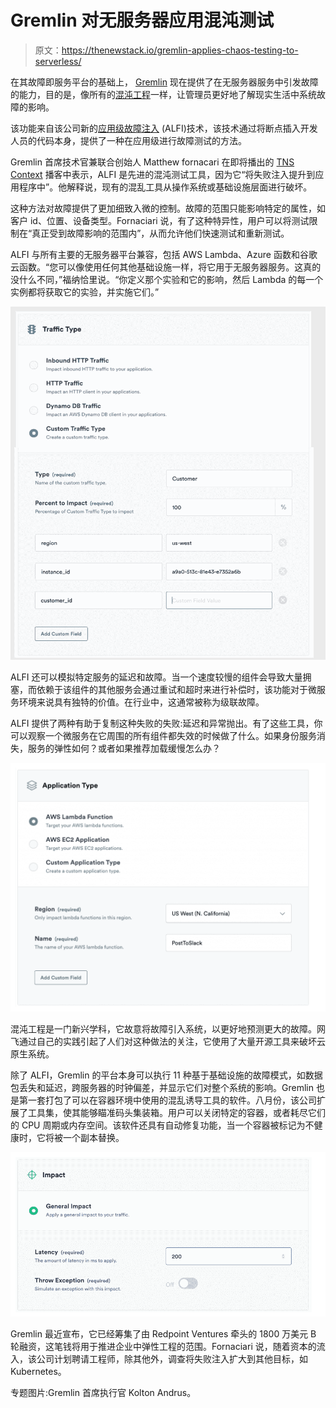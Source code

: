 # Gremlin 对无服务器应用混沌测试

> 原文：<https://thenewstack.io/gremlin-applies-chaos-testing-to-serverless/>

在其故障即服务平台的基础上， [Gremlin](https://www.gremlin.com/) 现在提供了在无服务器服务中引发故障的能力，目的是，像所有的[混沌工程](https://thenewstack.io/netflix-linkedin-and-gremlin-engineers-talk-chaos-engineering/)一样，让管理员更好地了解现实生活中系统故障的影响。

该功能来自该公司新的[应用级故障注入](https://www.gremlin.com/the-next-step-application-level-fault-injection/) (ALFI)技术，该技术通过将断点插入开发人员的代码本身，提供了一种在应用级进行故障测试的方法。

Gremlin 首席技术官兼联合创始人 Matthew fornacari 在即将播出的 [TNS Context](https://thenewstack.io/podcasts/context) 播客中表示，ALFI 是先进的混沌测试工具，因为它“将失败注入提升到应用程序中”。他解释说，现有的混乱工具从操作系统或基础设施层面进行破坏。

这种方法对故障提供了更加细致入微的控制。故障的范围只能影响特定的属性，如客户 id、位置、设备类型。Fornaciari 说，有了这种特异性，用户可以将测试限制在“真正受到故障影响的范围内”，从而允许他们快速测试和重新测试。

ALFI 与所有主要的无服务器平台兼容，包括 AWS Lambda、Azure 函数和谷歌云函数。“您可以像使用任何其他基础设施一样，将它用于无服务器服务。这真的没什么不同，”福纳恰里说。“你定义那个实验和它的影响，然后 Lambda 的每一个实例都将获取它的实验，并实施它们。”

[![](img/12c0dead14b967209c746341d32bfcd7.png)](https://www.gremlin.com/the-next-step-application-level-fault-injection/)

ALFI 还可以模拟特定服务的延迟和故障。当一个速度较慢的组件会导致大量拥塞，而依赖于该组件的其他服务会通过重试和超时来进行补偿时，该功能对于微服务环境来说具有独特的价值。在行业中，这通常被称为级联故障。

ALFI 提供了两种有助于复制这种失败的失败:延迟和异常抛出。有了这些工具，你可以观察一个微服务在它周围的所有组件都失效的时候做了什么。如果身份服务消失，服务的弹性如何？或者如果推荐加载缓慢怎么办？

[![](img/8de140dfb7306ea0de9ca6939715a44e.png)](https://www.gremlin.com/the-next-step-application-level-fault-injection/)

混沌工程是一门新兴学科，它故意将故障引入系统，以更好地预测更大的故障。网飞通过自己的实践引起了人们对这种做法的关注，它使用了大量开源工具来破坏云原生系统。

除了 ALFI，Gremlin 的平台本身可以执行 11 种基于基础设施的故障模式，如数据包丢失和延迟，跨服务器的时钟偏差，并显示它们对整个系统的影响。Gremlin 也是第一套打包了可以在容器环境中使用的混乱诱导工具的软件。八月份，该公司扩展了工具集，使其能够瞄准码头集装箱。用户可以关闭特定的容器，或者耗尽它们的 CPU 周期或内存空间。该软件还具有自动修复功能，当一个容器被标记为不健康时，它将被一个副本替换。

[![](img/1945efd20d7408c0fae66fdbfcc8a8a1.png)](https://www.gremlin.com/the-next-step-application-level-fault-injection/)

Gremlin 最近宣布，它已经筹集了由 Redpoint Ventures 牵头的 1800 万美元 B 轮融资，这笔钱将用于推进企业中弹性工程的范围。Fornaciari 说，随着资本的流入，该公司计划聘请工程师，除其他外，调查将失败注入扩大到其他目标，如 Kubernetes。

专题图片:Gremlin 首席执行官 Kolton Andrus。

<svg xmlns:xlink="http://www.w3.org/1999/xlink" viewBox="0 0 68 31" version="1.1"><title>Group</title> <desc>Created with Sketch.</desc></svg>